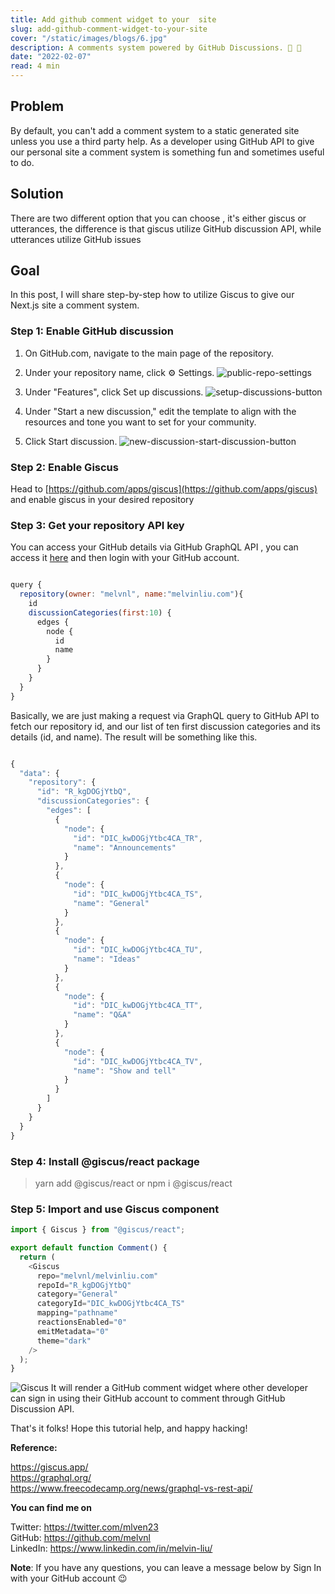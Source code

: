 ```yaml
---
title: Add github comment widget to your  site
slug: add-github-comment-widget-to-your-site
cover: "/static/images/blogs/6.jpg"
description: A comments system powered by GitHub Discussions. 💬 💎
date: "2022-02-07"
read: 4 min
---
```


## Problem

By default, you can't add a comment system to a static generated site unless you use a third party help. As a developer using GitHub API to give our personal site a comment system is something fun and sometimes useful to do.

## Solution

There are two different option that you can choose , it's either giscus or utterances, the difference is that giscus utilize GitHub discussion API, while utterances utilize GitHub issues

## Goal

In this post, I will share step-by-step how to utilize Giscus to give our Next.js site a comment system.

### Step 1: Enable GitHub discussion

1. On GitHub.com, navigate to the main page of the repository.
2. Under your repository name, click ⚙️ Settings.
   ![public-repo-settings](https://docs.github.com/assets/cb-10598/images/help/discussions/public-repo-settings.png)

3. Under "Features", click Set up discussions.
   ![setup-discussions-button](https://docs.github.com/assets/cb-28344/images/help/discussions/setup-discussions-button.png)

4. Under "Start a new discussion," edit the template to align with the resources and tone you want to set for your community.
5. Click Start discussion.
   ![new-discussion-start-discussion-button](https://docs.github.com/assets/cb-22110/images/help/discussions/new-discussion-start-discussion-button.png)

### Step 2: Enable Giscus

Head to [https://github.com/apps/giscus](https://github.com/apps/giscus) and enable giscus in your desired repository

### Step 3: Get your repository API key

You can access your GitHub details via GitHub GraphQL API , you can access it [here](https://docs.github.com/en/graphql/overview/explorer) and then login with your GitHub account.

```javascript

query {
  repository(owner: "melvnl", name:"melvinliu.com"){
    id
    discussionCategories(first:10) {
      edges {
        node {
          id
          name
        }
      }
    }
  }
}

```

Basically, we are just making a request via GraphQL query to GitHub API to fetch our repository id, and our list of ten first discussion categories and its details (id, and name). The result will be something like this.

```javascript

{
  "data": {
    "repository": {
      "id": "R_kgDOGjYtbQ",
      "discussionCategories": {
        "edges": [
          {
            "node": {
              "id": "DIC_kwDOGjYtbc4CA_TR",
              "name": "Announcements"
            }
          },
          {
            "node": {
              "id": "DIC_kwDOGjYtbc4CA_TS",
              "name": "General"
            }
          },
          {
            "node": {
              "id": "DIC_kwDOGjYtbc4CA_TU",
              "name": "Ideas"
            }
          },
          {
            "node": {
              "id": "DIC_kwDOGjYtbc4CA_TT",
              "name": "Q&A"
            }
          },
          {
            "node": {
              "id": "DIC_kwDOGjYtbc4CA_TV",
              "name": "Show and tell"
            }
          }
        ]
      }
    }
  }
}

```

### Step 4: Install @giscus/react package

> yarn add @giscus/react
> or
> npm i @giscus/react

### Step 5: Import and use Giscus component

```javascript
import { Giscus } from "@giscus/react";

export default function Comment() {
  return (
    <Giscus
      repo="melvnl/melvinliu.com"
      repoId="R_kgDOGjYtbQ"
      category="General"
      categoryId="DIC_kwDOGjYtbc4CA_TS"
      mapping="pathname"
      reactionsEnabled="0"
      emitMetadata="0"
      theme="dark"
    />
  );
}
```

![Giscus](https://dev-to-uploads.s3.amazonaws.com/uploads/articles/n7zszi3sleq98u889puj.png)
It will render a GitHub comment widget where other developer can sign in using their GitHub account to comment through GitHub Discussion API.

That's it folks! Hope this tutorial help, and happy hacking!

**Reference:**

https://giscus.app/  
https://graphql.org/  
https://www.freecodecamp.org/news/graphql-vs-rest-api/

**You can find me on**

Twitter: https://twitter.com/mlven23  
GitHub: https://github.com/melvnl  
LinkedIn: https://www.linkedin.com/in/melvin-liu/

**Note**: If you have any questions, you can leave a message below by Sign In with your GitHub account 😉
